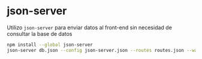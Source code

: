 # json-server
Utilizo `json-server` para enviar datos al front-end sin necesidad de consultar la base de datos

```bash
npm install --global json-server
json-server db.json --config json-server.json --routes routes.json --watch
```
